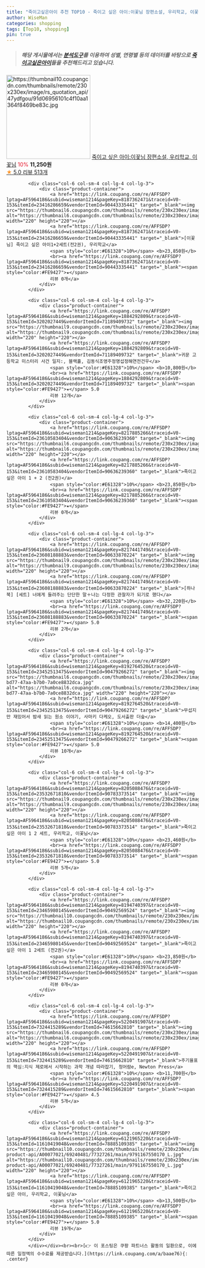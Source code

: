 ```yaml
---
title: "죽이고싶은아이 추천 TOP10 - 죽이고 싶은 아이:이꽃님 장편소설, 우리학교, 이꽃님"
author: WiseMan
categories: shopping
tags: [Top10, shopping]
pin: true
---
```


> ##### 해당 게시물에서는 [**분석도구**](https://itemscout.io/)를 이용하여 **성별**, **연령별** 등의 데이터를 바탕으로 [**죽이고싶은아이**](https://link.coupang.com/a/baae76)들을 추천해드리고 있습니다.
<div class="container"><div class="row">
            <div class="col-6 col-sm-4 col-lg-4 col-lg-3">
                <div class="product-container">
                    <a href="https://link.coupang.com/re/AFFSDP?lptag=AF5964186&subid=wiseman1214&pageKey=5637843858&traceid=V0-153&itemId=9188655122&vendorItemId=76474454207" target="_blank"><img src="https://thumbnail10.coupangcdn.com/thumbnails/remote/230x230ex/image/rs_quotation_api/47ydfgou/91d06956101c4f10aa1364f8469be83c.jpg" alt="https://thumbnail10.coupangcdn.com/thumbnails/remote/230x230ex/image/rs_quotation_api/47ydfgou/91d06956101c4f10aa1364f8469be83c.jpg" width="220" height="220"></a>
                    <a href="https://link.coupang.com/re/AFFSDP?lptag=AF5964186&subid=wiseman1214&pageKey=5637843858&traceid=V0-153&itemId=9188655122&vendorItemId=76474454207" target="_blank">죽이고 싶은 아이:이꽃님 장편소설, 우리학교, 이꽃님</a>
                    <span style="color:#E61328">10%</span> <b>11,250원</b>
                    <br><a href="https://link.coupang.com/re/AFFSDP?lptag=AF5964186&subid=wiseman1214&pageKey=5637843858&traceid=V0-153&itemId=9188655122&vendorItemId=76474454207" target="_blank"><span style="color:#FE9427">★</span> 5.0
                    리뷰 513개</a>
                </div>
            </div>
            
            <div class="col-6 col-sm-4 col-lg-4 col-lg-3">
                <div class="product-container">
                    <a href="https://link.coupang.com/re/AFFSDP?lptag=AF5964186&subid=wiseman1214&pageKey=8187362471&traceid=V0-153&itemId=23416286659&vendorItemId=90443335441" target="_blank"><img src="https://thumbnail6.coupangcdn.com/thumbnails/remote/230x230ex/image/vendor_inventory/e00f/2dbb8b3cb8bdc512fc96b11cc3bf8573dc1fa6170ffdeb2d0099aac591ef.jpg" alt="https://thumbnail6.coupangcdn.com/thumbnails/remote/230x230ex/image/vendor_inventory/e00f/2dbb8b3cb8bdc512fc96b11cc3bf8573dc1fa6170ffdeb2d0099aac591ef.jpg" width="220" height="220"></a>
                    <a href="https://link.coupang.com/re/AFFSDP?lptag=AF5964186&subid=wiseman1214&pageKey=8187362471&traceid=V0-153&itemId=23416286659&vendorItemId=90443335441" target="_blank">[이꽃님] 죽이고 싶은 아이1+2세트(전2권), 우리학교</a>
                    <span style="color:#E61328">10%</span> <b>23,850원</b>
                    <br><a href="https://link.coupang.com/re/AFFSDP?lptag=AF5964186&subid=wiseman1214&pageKey=8187362471&traceid=V0-153&itemId=23416286659&vendorItemId=90443335441" target="_blank"><span style="color:#FE9427">★</span> 
                    리뷰 0개</a>
                </div>
            </div>
            
            <div class="col-6 col-sm-4 col-lg-4 col-lg-3">
                <div class="product-container">
                    <a href="https://link.coupang.com/re/AFFSDP?lptag=AF5964186&subid=wiseman1214&pageKey=1884292809&traceid=V0-153&itemId=3202027449&vendorItemId=71189409732" target="_blank"><img src="https://thumbnail9.coupangcdn.com/thumbnails/remote/230x230ex/image/vendor_inventory/5e86/44f313100d0dc321a5cd882e1c8c7067c7335244e326a3c8d6386db4c02b.jpg" alt="https://thumbnail9.coupangcdn.com/thumbnails/remote/230x230ex/image/vendor_inventory/5e86/44f313100d0dc321a5cd882e1c8c7067c7335244e326a3c8d6386db4c02b.jpg" width="220" height="220"></a>
                    <a href="https://link.coupang.com/re/AFFSDP?lptag=AF5964186&subid=wiseman1214&pageKey=1884292809&traceid=V0-153&itemId=3202027449&vendorItemId=71189409732" target="_blank">귀문 고등학교 미스터리 사건 일지:, 블랙홀, 김동식조영주정명섭정해연전건우</a>
                    <span style="color:#E61328">10%</span> <b>10,800원</b>
                    <br><a href="https://link.coupang.com/re/AFFSDP?lptag=AF5964186&subid=wiseman1214&pageKey=1884292809&traceid=V0-153&itemId=3202027449&vendorItemId=71189409732" target="_blank"><span style="color:#FE9427">★</span> 5.0
                    리뷰 12개</a>
                </div>
            </div>
            
            <div class="col-6 col-sm-4 col-lg-4 col-lg-3">
                <div class="product-container">
                    <a href="https://link.coupang.com/re/AFFSDP?lptag=AF5964186&subid=wiseman1214&pageKey=8217885266&traceid=V0-153&itemId=23610583404&vendorItemId=90636239360" target="_blank"><img src="https://thumbnail6.coupangcdn.com/thumbnails/remote/230x230ex/image/vendor_inventory/a98c/9b078f7ca069d2aa48c6cef254c946b9d29c4d9c70a8f2a3d58ee9e779f6.jpg" alt="https://thumbnail6.coupangcdn.com/thumbnails/remote/230x230ex/image/vendor_inventory/a98c/9b078f7ca069d2aa48c6cef254c946b9d29c4d9c70a8f2a3d58ee9e779f6.jpg" width="220" height="220"></a>
                    <a href="https://link.coupang.com/re/AFFSDP?lptag=AF5964186&subid=wiseman1214&pageKey=8217885266&traceid=V0-153&itemId=23610583404&vendorItemId=90636239360" target="_blank">죽이고 싶은 아이 1 + 2 (전2권)</a>
                    <span style="color:#E61328">10%</span> <b>23,850원</b>
                    <br><a href="https://link.coupang.com/re/AFFSDP?lptag=AF5964186&subid=wiseman1214&pageKey=8217885266&traceid=V0-153&itemId=23610583404&vendorItemId=90636239360" target="_blank"><span style="color:#FE9427">★</span> 
                    리뷰 0개</a>
                </div>
            </div>
            
            <div class="col-6 col-sm-4 col-lg-4 col-lg-3">
                <div class="product-container">
                    <a href="https://link.coupang.com/re/AFFSDP?lptag=AF5964186&subid=wiseman1214&pageKey=8217441749&traceid=V0-153&itemId=23608188883&vendorItemId=90633870224" target="_blank"><img src="https://thumbnail9.coupangcdn.com/thumbnails/remote/230x230ex/image/vendor_inventory/8c37/f13c06a7ec12b477977f149e6f9096a6997daf1f1777f9e665a46498a6b9.jpg" alt="https://thumbnail9.coupangcdn.com/thumbnails/remote/230x230ex/image/vendor_inventory/8c37/f13c06a7ec12b477977f149e6f9096a6997daf1f1777f9e665a46498a6b9.jpg" width="220" height="220"></a>
                    <a href="https://link.coupang.com/re/AFFSDP?lptag=AF5964186&subid=wiseman1214&pageKey=8217441749&traceid=V0-153&itemId=23608188883&vendorItemId=90633870224" target="_blank">[하나북] [세트] 너에게 들려주는 단단한 말＋나는 다정한 관찰자가 되기로 했다</a>
                    <span style="color:#E61328">10%</span> <b>32,220원</b>
                    <br><a href="https://link.coupang.com/re/AFFSDP?lptag=AF5964186&subid=wiseman1214&pageKey=8217441749&traceid=V0-153&itemId=23608188883&vendorItemId=90633870224" target="_blank"><span style="color:#FE9427">★</span> 5.0
                    리뷰 2개</a>
                </div>
            </div>
            
            <div class="col-6 col-sm-4 col-lg-4 col-lg-3">
                <div class="product-container">
                    <a href="https://link.coupang.com/re/AFFSDP?lptag=AF5964186&subid=wiseman1214&pageKey=8192764520&traceid=V0-153&itemId=23452513475&vendorItemId=90479266272" target="_blank"><img src="https://thumbnail6.coupangcdn.com/thumbnails/remote/230x230ex/image/retail/images/2024/06/27/16/1/db7a0eb2-bd77-47aa-b7b0-7a0ce8832dca.jpg" alt="https://thumbnail6.coupangcdn.com/thumbnails/remote/230x230ex/image/retail/images/2024/06/27/16/1/db7a0eb2-bd77-47aa-b7b0-7a0ce8832dca.jpg" width="220" height="220"></a>
                    <a href="https://link.coupang.com/re/AFFSDP?lptag=AF5964186&subid=wiseman1214&pageKey=8192764520&traceid=V0-153&itemId=23452513475&vendorItemId=90479266272" target="_blank">무섭지만 재밌어서 밤새 읽는 원소 이야기, 사마키 다케오, 도서출판 더숲</a>
                    <span style="color:#E61328">10%</span> <b>14,400원</b>
                    <br><a href="https://link.coupang.com/re/AFFSDP?lptag=AF5964186&subid=wiseman1214&pageKey=8192764520&traceid=V0-153&itemId=23452513475&vendorItemId=90479266272" target="_blank"><span style="color:#FE9427">★</span> 5.0
                    리뷰 10개</a>
                </div>
            </div>
            
            <div class="col-6 col-sm-4 col-lg-4 col-lg-3">
                <div class="product-container">
                    <a href="https://link.coupang.com/re/AFFSDP?lptag=AF5964186&subid=wiseman1214&pageKey=8205088476&traceid=V0-153&itemId=23532671810&vendorItemId=90783373514" target="_blank"><img src="https://thumbnail9.coupangcdn.com/thumbnails/remote/230x230ex/image/vendor_inventory/5d30/b657837a018945c1bb346c1a4e80996e9780c9c54e2199fe758a5ea98e52.jpg" alt="https://thumbnail9.coupangcdn.com/thumbnails/remote/230x230ex/image/vendor_inventory/5d30/b657837a018945c1bb346c1a4e80996e9780c9c54e2199fe758a5ea98e52.jpg" width="220" height="220"></a>
                    <a href="https://link.coupang.com/re/AFFSDP?lptag=AF5964186&subid=wiseman1214&pageKey=8205088476&traceid=V0-153&itemId=23532671810&vendorItemId=90783373514" target="_blank">죽이고 싶은 아이 1 2 세트, 우리학교, 이꽃님</a>
                    <span style="color:#E61328">10%</span> <b>23,460원</b>
                    <br><a href="https://link.coupang.com/re/AFFSDP?lptag=AF5964186&subid=wiseman1214&pageKey=8205088476&traceid=V0-153&itemId=23532671810&vendorItemId=90783373514" target="_blank"><span style="color:#FE9427">★</span> 5.0
                    리뷰 5개</a>
                </div>
            </div>
            
            <div class="col-6 col-sm-4 col-lg-4 col-lg-3">
                <div class="product-container">
                    <a href="https://link.coupang.com/re/AFFSDP?lptag=AF5964186&subid=wiseman1214&pageKey=8194740397&traceid=V0-153&itemId=23465980145&vendorItemId=90492569524" target="_blank"><img src="https://thumbnail10.coupangcdn.com/thumbnails/remote/230x230ex/image/vendor_inventory/e1c7/f81ed7679c7209051c08880a6150f82ab76294ab7c0b5e5b9d6d03f59ffd.jpg" alt="https://thumbnail10.coupangcdn.com/thumbnails/remote/230x230ex/image/vendor_inventory/e1c7/f81ed7679c7209051c08880a6150f82ab76294ab7c0b5e5b9d6d03f59ffd.jpg" width="220" height="220"></a>
                    <a href="https://link.coupang.com/re/AFFSDP?lptag=AF5964186&subid=wiseman1214&pageKey=8194740397&traceid=V0-153&itemId=23465980145&vendorItemId=90492569524" target="_blank">죽이고 싶은 아이 1 2세트 (전2권)</a>
                    <span style="color:#E61328">10%</span> <b>23,850원</b>
                    <br><a href="https://link.coupang.com/re/AFFSDP?lptag=AF5964186&subid=wiseman1214&pageKey=8194740397&traceid=V0-153&itemId=23465980145&vendorItemId=90492569524" target="_blank"><span style="color:#FE9427">★</span> 
                    리뷰 0개</a>
                </div>
            </div>
            
            <div class="col-6 col-sm-4 col-lg-4 col-lg-3">
                <div class="product-container">
                    <a href="https://link.coupang.com/re/AFFSDP?lptag=AF5964186&subid=wiseman1214&pageKey=5220491907&traceid=V0-153&itemId=7324415289&vendorItemId=74615662810" target="_blank"><img src="https://thumbnail6.coupangcdn.com/thumbnails/remote/230x230ex/image/vendor_inventory/1581/4c1034c5becf629bd51ecd51ef3a3dc8c21dc9926465660125129bf00ede.jpg" alt="https://thumbnail6.coupangcdn.com/thumbnails/remote/230x230ex/image/vendor_inventory/1581/4c1034c5becf629bd51ecd51ef3a3dc8c21dc9926465660125129bf00ede.jpg" width="220" height="220"></a>
                    <a href="https://link.coupang.com/re/AFFSDP?lptag=AF5964186&subid=wiseman1214&pageKey=5220491907&traceid=V0-153&itemId=7324415289&vendorItemId=74615662810" target="_blank">주기율표의 핵심:지식 제로에서 시작하는 과학 개념 따라잡기, 청어람e, Newton Press</a>
                    <span style="color:#E61328">10%</span> <b>11,700원</b>
                    <br><a href="https://link.coupang.com/re/AFFSDP?lptag=AF5964186&subid=wiseman1214&pageKey=5220491907&traceid=V0-153&itemId=7324415289&vendorItemId=74615662810" target="_blank"><span style="color:#FE9427">★</span> 4.5
                    리뷰 5개</a>
                </div>
            </div>
            
            <div class="col-6 col-sm-4 col-lg-4 col-lg-3">
                <div class="product-container">
                    <a href="https://link.coupang.com/re/AFFSDP?lptag=AF5964186&subid=wiseman1214&pageKey=6121965220&traceid=V0-153&itemId=11610419048&vendorItemId=78885109385" target="_blank"><img src="https://thumbnail10.coupangcdn.com/thumbnails/remote/230x230ex/image/retail-product-api/A00077021/69240481/77327261/main/9791167550170_L.jpg" alt="https://thumbnail10.coupangcdn.com/thumbnails/remote/230x230ex/image/retail-product-api/A00077021/69240481/77327261/main/9791167550170_L.jpg" width="220" height="220"></a>
                    <a href="https://link.coupang.com/re/AFFSDP?lptag=AF5964186&subid=wiseman1214&pageKey=6121965220&traceid=V0-153&itemId=11610419048&vendorItemId=78885109385" target="_blank">죽이고 싶은 아이, 우리학교, 이꽃님</a>
                    <span style="color:#E61328">10%</span> <b>13,500원</b>
                    <br><a href="https://link.coupang.com/re/AFFSDP?lptag=AF5964186&subid=wiseman1214&pageKey=6121965220&traceid=V0-153&itemId=11610419048&vendorItemId=78885109385" target="_blank"><span style="color:#FE9427">★</span> 5.0
                    리뷰 19개</a>
                </div>
            </div>
            </div></div><br><br>[👉 이 포스팅은 쿠팡 파트너스 활동의 일환으로, 이에 따른 일정액의 수수료를 제공받습니다.](https://link.coupang.com/a/baae76){: .center}